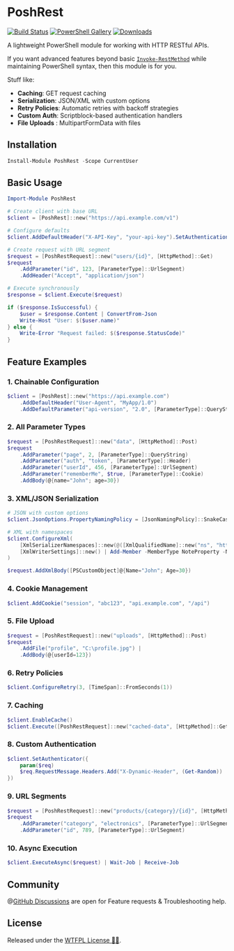 ﻿# PoshRest

[![Build Status](https://github.com/chadnpc/PoshRest/actions/workflows/build_module.yaml/badge.svg)](https://github.com/chadnpc/PoshRest/actions) [![PowerShell Gallery](https://img.shields.io/powershellgallery/v/PoshRest.svg)](https://www.powershellgallery.com/packages/PoshRest) [![Downloads](https://img.shields.io/powershellgallery/dt/PoshRest.svg)](https://www.powershellgallery.com/packages/PoshRest)

A lightweight PowerShell module for working with HTTP RESTful APIs.

If you want advanced features beyond basic [`Invoke-RestMethod`](https://learn.microsoft.com/en-us/powershell/module/microsoft.powershell.utility/invoke-restmethod) while maintaining PowerShell syntax, then this module is for you.

Stuff like:

- **Caching**: GET request caching
- **Serialization**: JSON/XML with custom options
- **Retry Policies**: Automatic retries with backoff strategies
- **Custom Auth**: Scriptblock-based authentication handlers
- **File Uploads** : MultipartFormData with files


## Installation

```powershell
Install-Module PoshRest -Scope CurrentUser
```

## Basic Usage

```powershell
Import-Module PoshRest

# Create client with base URL
$client = [PoshRest]::new("https://api.example.com/v1")

# Configure defaults
$client.AddDefaultHeader("X-API-Key", "your-api-key").SetAuthentication("Bearer", "your-token").ConfigureRetry(5, [TimeSpan]::FromSeconds(2)).EnableCache()

# Create request with URL segment
$request = [PoshRestRequest]::new("users/{id}", [HttpMethod]::Get)
$request
    .AddParameter("id", 123, [ParameterType]::UrlSegment)
    .AddHeader("Accept", "application/json")

# Execute synchronously
$response = $client.Execute($request)

if ($response.IsSuccessful) {
    $user = $response.Content | ConvertFrom-Json
    Write-Host "User: $($user.name)"
} else {
    Write-Error "Request failed: $($response.StatusCode)"
}
```

## Feature Examples

### 1. Chainable Configuration

  ```powershell
  $client = [PoshRest]::new("https://api.example.com")
      .AddDefaultHeader("User-Agent", "MyApp/1.0")
      .AddDefaultParameter("api-version", "2.0", [ParameterType]::QueryString)
  ```

### 2. All Parameter Types

  ```powershell
  $request = [PoshRestRequest]::new("data", [HttpMethod]::Post)
  $request
      .AddParameter("page", 2, [ParameterType]::QueryString)
      .AddParameter("auth", "token", [ParameterType]::Header)
      .AddParameter("userId", 456, [ParameterType]::UrlSegment)
      .AddParameter("rememberMe", $true, [ParameterType]::Cookie)
      .AddBody(@{name="John"; age=30})
  ```

### 3. XML/JSON Serialization

  ```powershell
  # JSON with custom options
  $client.JsonOptions.PropertyNamingPolicy = [JsonNamingPolicy]::SnakeCase

  # XML with namespaces
  $client.ConfigureXml(
      [XmlSerializerNamespaces]::new(@([XmlQualifiedName]::new("ns", "http://example.com"))),
      [XmlWriterSettings]::new() | Add-Member -MemberType NoteProperty -Name Indent -Value $true
  )

  $request.AddXmlBody([PSCustomObject]@{Name="John"; Age=30})
  ```

### 4. Cookie Management

  ```powershell
  $client.AddCookie("session", "abc123", "api.example.com", "/api")
  ```

### 5. File Upload

  ```powershell
  $request = [PoshRestRequest]::new("uploads", [HttpMethod]::Post)
  $request
      .AddFile("profile", "C:\profile.jpg") |
      .AddBody(@{userId=123})
  ```

### 6. Retry Policies

  ```powershell
  $client.ConfigureRetry(3, [TimeSpan]::FromSeconds(1))
  ```

### 7. Caching

  ```powershell
  $client.EnableCache()
  $client.Execute([PoshRestRequest]::new("cached-data", [HttpMethod]::Get))
  ```

### 8. Custom Authentication

  ```powershell
  $client.SetAuthenticator({
      param($req)
      $req.RequestMessage.Headers.Add("X-Dynamic-Header", (Get-Random))
  })
  ```

### 9. URL Segments

  ```powershell
  $request = [PoshRestRequest]::new("products/{category}/{id}", [HttpMethod]::Get)
  $request
      .AddParameter("category", "electronics", [ParameterType]::UrlSegment)
      .AddParameter("id", 789, [ParameterType]::UrlSegment)
  ```

### 10. Async Execution

  ```powershell
  $client.ExecuteAsync($request) | Wait-Job | Receive-Job
  ```


## Community

@[GitHub Discussions](https://github.com/chadnpc/PoshRest/discussions) are open for Feature requests & Troubleshooting help.

## License

Released under the [WTFPL License 🍷🗿](LICENSE).
